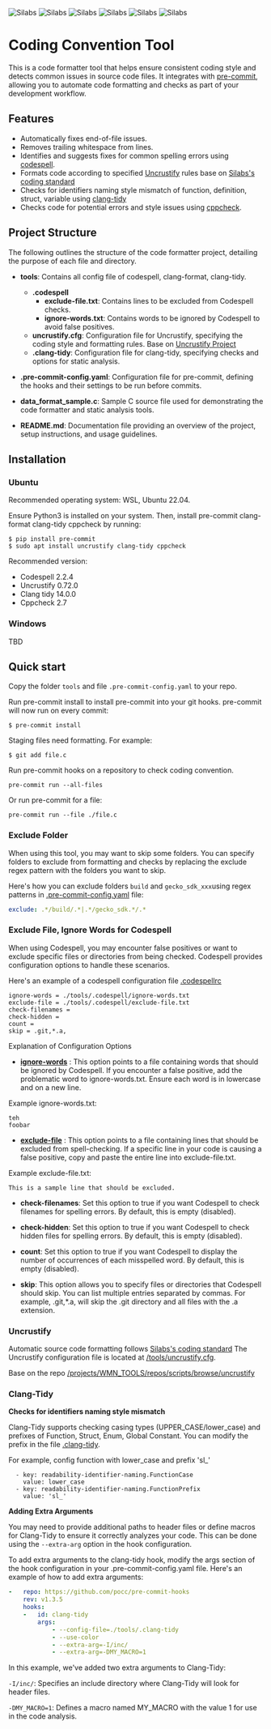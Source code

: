 ![Silabs](https://img.shields.io/badge/CodingConventionTool-1.1-green)
![Silabs](https://img.shields.io/badge/precommit-2.17.0-green)
![Silabs](https://img.shields.io/badge/codespell-2.2.4-green)
![Silabs](https://img.shields.io/badge/uncrustify-0.72.0-green)
![Silabs](https://img.shields.io/badge/clang_tidy-14.0.0-green)
![Silabs](https://img.shields.io/badge/cppcheck-2.7-green)

# Coding Convention Tool
This is a code formatter tool that helps ensure consistent coding style and detects common issues in source code files. It integrates with [pre-commit](https://pre-commit.com/), allowing you to automate code formatting and checks as part of your development workflow.

## Features

- Automatically fixes end-of-file issues.
- Removes trailing whitespace from lines.
- Identifies and suggests fixes for common spelling errors using [codespell](https://github.com/codespell-project/codespell).
- Formats code according to specified [Uncrustify](https://github.com/uncrustify/uncrustify) rules base on [Silabs's coding standard](https://stash.silabs.com/projects/WMN_DOCS/repos/docs_misc/browse/software/standards/coding-standard.md)
- Checks for identifiers naming style mismatch of function, definition, struct, variable using [clang-tidy](https://releases.llvm.org/14.0.0/tools/clang/tools/extra/docs/clang-tidy/index.htmlextensible)
- Checks code for potential errors and style issues using [cppcheck](https://cppcheck.sourceforge.io/).

## Project Structure

The following outlines the structure of the code formatter project, detailing the purpose of each file and directory.

* **tools**: Contains all config file of codespell, clang-format, clang-tidy.
    * **.codespell**
        * **exclude-file.txt**: Contains lines to be excluded from Codespell checks.
        * **ignore-words.txt**: Contains words to be ignored by Codespell to avoid false positives.
    * **uncrustify.cfg**: Configuration file for Uncrustify, specifying the coding style and formatting rules. Base on [Uncrustify Project](https://confluence.silabs.com/display/DEVOPS/Uncrustify+Project)
    * **.clang-tidy**: Configuration file for clang-tidy, specifying checks and options for static analysis.

* **.pre-commit-config.yaml**: Configuration file for pre-commit, defining the hooks and their settings to be run before commits.
* **data_format_sample.c**: Sample C source file used for demonstrating the code formatter and static analysis tools.
* **README.md**: Documentation file providing an overview of the project, setup instructions, and usage guidelines.

## Installation
### Ubuntu
Recommended operating system: WSL, Ubuntu 22.04.

Ensure Python3 is installed on your system. Then, install pre-commit clang-format clang-tidy cppcheck by running:
```
$ pip install pre-commit
$ sudo apt install uncrustify clang-tidy cppcheck
```

Recommended version:
- Codespell 2.2.4
- Uncrustify 0.72.0
- Clang tidy 14.0.0
- Cppcheck 2.7

### Windows

TBD


## Quick start

Copy the folder ```tools```  and file ```.pre-commit-config.yaml``` to your repo.

Run pre-commit install to install pre-commit into your git hooks. pre-commit will now run on every commit:

```$ pre-commit install```

Staging files need formatting. For example:

```$ git add file.c```

Run pre-commit hooks on a repository to check coding convention.

```pre-commit run --all-files```

Or run pre-commit for a file:

```pre-commit run --file ./file.c```

### Exclude Folder

When using this tool, you may want to skip some folders. You can specify folders to exclude from formatting and checks by replacing the exclude regex pattern with the folders you want to skip.

Here's how you can exclude folders ```build``` and ```gecko_sdk_xxx```using regex patterns in [.pre-commit-config.yaml](./.pre-commit-config.yaml) file:

```yaml
exclude: .*/build/.*|.*/gecko_sdk.*/.*
```

### Exclude File, Ignore Words for Codespell

When using Codespell, you may encounter false positives or want to exclude specific files or directories from being checked. Codespell provides configuration options to handle these scenarios.

Here's an example of a codespell configuration file [.codespellrc](tools/.codespell/.codespellrc)

```
ignore-words = ./tools/.codespell/ignore-words.txt
exclude-file = ./tools/.codespell/exclude-file.txt
check-filenames =
check-hidden =
count =
skip = .git,*.a,
```

Explanation of Configuration Options

* **[ignore-words](tools/.codespell/ignore-words.txt)** : This option points to a file containing words that should be ignored by Codespell. If you encounter a false positive, add the problematic word to ignore-words.txt. Ensure each word is in lowercase and on a new line.

Example ignore-words.txt:

```
teh
foobar
```
* **[exclude-file](tools/.codespell/exclude-file.txt)** : This option points to a file containing lines that should be excluded from spell-checking. If a specific line in your code is causing a false positive, copy and paste the entire line into exclude-file.txt.

Example exclude-file.txt:
```
This is a sample line that should be excluded.
```
* **check-filenames**: Set this option to true if you want Codespell to check filenames for spelling errors. By default, this is empty (disabled).

* **check-hidden**: Set this option to true if you want Codespell to check hidden files for spelling errors. By default, this is empty (disabled).

* **count**: Set this option to true if you want Codespell to display the number of occurrences of each misspelled word. By default, this is empty (disabled).

* **skip**: This option allows you to specify files or directories that Codespell should skip. You can list multiple entries separated by commas. For example, .git,*.a, will skip the .git directory and all files with the .a extension.

### Uncrustify

Automatic source code formatting follows [Silabs's coding standard](https://stash.silabs.com/projects/WMN_DOCS/repos/docs_misc/browse/software/standards/coding-standard.md)
The Uncrustify configuration file is located at [/tools/uncrustify.cfg](./tools/uncrustify.cfg).

Base on the repo [/projects/WMN_TOOLS/repos/scripts/browse/uncrustify](https://stash.silabs.com/projects/WMN_TOOLS/repos/scripts/browse/uncrustify)


### Clang-Tidy

**Checks for identifiers naming style mismatch**

Clang-Tidy supports checking casing types (UPPER_CASE/lower_case) and prefixes of Function, Struct, Enum, Global Constant.
You can modify the prefix in the file [.clang-tidy](./tools/.clang-tidy).

For example, config function with lower_case and prefix 'sl_'
```
  - key: readability-identifier-naming.FunctionCase
    value: lower_case
  - key: readability-identifier-naming.FunctionPrefix
    value: 'sl_'
```

**Adding Extra Arguments**

You may need to provide additional paths to header files or define macros for Clang-Tidy to ensure it correctly analyzes your code. This can be done using the ```--extra-arg``` option in the hook configuration.

To add extra arguments to the clang-tidy hook, modify the args section of the hook configuration in your .pre-commit-config.yaml file. Here's an example of how to add extra arguments:

```yaml
-   repo: https://github.com/pocc/pre-commit-hooks
    rev: v1.3.5
    hooks:
    -   id: clang-tidy
        args:
            - --config-file=./tools/.clang-tidy
            - --use-color
            - --extra-arg=-I/inc/
            - --extra-arg=-DMY_MACRO=1
```
In this example, we've added two extra arguments to Clang-Tidy:

```-I/inc/```: Specifies an include directory where Clang-Tidy will look for header files.

```-DMY_MACRO=1```: Defines a macro named MY_MACRO with the value 1 for use in the code analysis.
